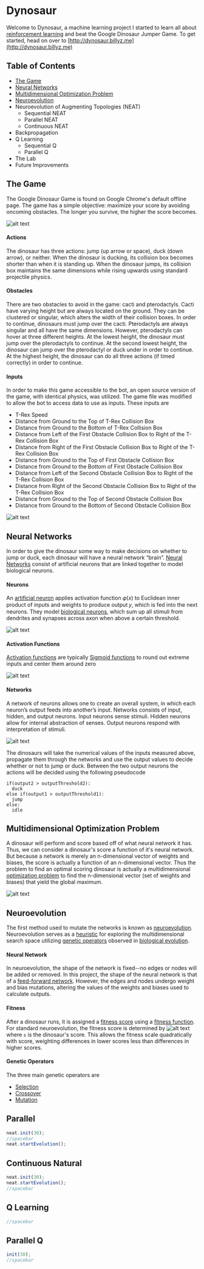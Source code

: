 # Dynosaur

Welcome to Dynosaur, a machine learning project I started to learn all about
[reinforcement learning](https://en.wikipedia.org/wiki/Reinforcement_learning) and
beat the Google Dinosaur Jumper Game.
To get started, head on over to [http://dynosaur.billyz.me](http://dynosaur.billyz.me)

## Table of Contents
- [The Game](#the-game)
- [Neural Networks](#neural-networks)
- [Multidimensional Optimization Problem](#multidimensional-optimization-problem)
- [Neuroevolution](#neuroevolution)
- Neuroevolution of Augmenting Topologies (NEAT)
  - Sequential NEAT
  - Parallel NEAT
  - Continuous NEAT
- Backpropagation
- Q Learning
  - Sequential Q
  - Parallel Q
- The Lab
- Future Improvements

## The Game
The Google Dinosaur Game is found on Google Chrome's default offline page.
The game has a simple objective: maximize your score by avoiding oncoming obstacles. The longer you survive, the higher the score becomes.

![alt text](https://github.com/BillyZhong/dynosaur/raw/master/documentation/googledinosaurgame.png "Google Dinosaur Game")

#### Actions
The dinosaur has three actions: jump (up arrow or space), duck (down arrow), or neither.
When the dinosaur is ducking, its collision box becomes shorter than when it is standing up.
When the dinosaur jumps, its collision box maintains the same dimensions while rising upwards using standard projectile physics.

#### Obstacles
There are two obstacles to avoid in the game: cacti and pterodactyls. Cacti have varying  height but are always located on the ground. They can be clustered or singular, which alters the width of their collision boxes. In order to continue, dinosaurs must jump over the cacti.
Pterodactyls are always singular and all have the same dimensions. However, pterodactyls can hover at three different heights. At the lowest height, the dinosaur must jump over the pterodactyls to continue. At the second lowest height, the dinosaur can jump over the pterodactyl or duck under in order to continue. At the highest height, the dinosaur can do all three actions (if timed correctly) in order to continue.

#### Inputs
In order to make this game accessible to the bot, an open source version of the game, with identical physics, was utilized. The game file was modified to allow the bot to access data to use as inputs. These inputs are

- T-Rex Speed
- Distance from Ground to the Top of T-Rex Collision Box
- Distance from Ground to the Bottom of T-Rex Collision Box
- Distance from Left of the First Obstacle Collision Box to Right of the T-Rex Collision Box
- Distance from Right of the First Obstacle Collision Box to Right of the T-Rex Collision Box
- Distance from Ground to the Top of First Obstacle Collision Box
- Distance from Ground to the Bottom of First Obstacle Collision Box
- Distance from Left of the Second Obstacle Collision Box to Right of the T-Rex Collision Box
- Distance from Right of the Second Obstacle Collision Box to Right of the T-Rex Collision Box
- Distance from Ground to the Top of Second Obstacle Collision Box
- Distance from Ground to the Bottom of Second Obstacle Collision Box

![alt text](https://github.com/BillyZhong/dynosaur/raw/master/documentation/inputsoutputs.png "Inputs and Outputs")

## Neural Networks

In order to give the dinosaur some way to make decisions on whether to jump or duck, each dinosaur will have a neural network “brain”. [Neural Networks](https://en.wikipedia.org/wiki/Artificial_neural_network) consist of artificial neurons that are linked together to model biological neurons.

#### Neurons
An [artificial neuron](https://en.wikipedia.org/wiki/Artificial_neuron) applies activation function 𝜑(𝑥) to Euclidean inner product of inputs and weights to produce output 𝑦, which is fed into the next neurons. They model [biological neurons](https://en.wikipedia.org/wiki/Neuron), which sum up all stimuli from dendrites and synapses across axon when above a certain threshold.

![alt text](https://github.com/BillyZhong/dynosaur/raw/master/documentation/neuron.png "Artificial Neuron")

#### Activation Functions
[Activation functions](https://en.wikipedia.org/wiki/Activation_function) are typically [Sigmoid functions](https://en.wikipedia.org/wiki/Sigmoid_function) to round out extreme inputs and center them around zero

![alt text](https://github.com/BillyZhong/dynosaur/raw/master/documentation/activation.png "Activation Functions")

#### Networks
A network of neurons allows one to create an overall system, in which each neuron’s output feeds into another’s input. Networks consists of input, hidden, and output neurons.
Input neurons sense stimuli. Hidden neurons allow for internal abstraction of senses. Output neurons respond with interpretation of stimuli.

![alt text](https://github.com/BillyZhong/dynosaur/raw/master/documentation/neuralnet.png "Neural Network")

The dinosaurs will take the numerical values of the inputs measured above, propagate them through the networks and use the output values to decide whether or not to jump or duck. Between the two output neurons the actions will be decided using the following pseudocode

```
if(output2 > outputThreshold2):
  duck
else if(output1 > outputThreshold1):
  jump
else:
  idle
```

## Multidimensional Optimization Problem

A dinosaur will perform and score based off of what neural network it has. Thus, we can consider a dinosaur's score a function of it's neural network. But because a network is merely an n-dimensional vector of weights and biases, the score is actually a function of an n-dimensional vector. Thus the problem to find an optimal scoring dinosaur is actually a multidimensional [optimization problem](https://en.wikipedia.org/wiki/Optimization_problem) to find the n-dimensional vector (set of weights and biases) that yield the global maximum.

![alt text](https://github.com/BillyZhong/dynosaur/raw/master/documentation/multidimensional.png "Multidimensional Graph")

## Neuroevolution
The first method used to mutate the networks is known as [neuroevolution](https://en.wikipedia.org/wiki/Neuroevolution). Neuroevolution serves as a [heuristic](https://en.wikipedia.org/wiki/Heuristic) for exploring the multidimensional search space utilizing [genetic operators](https://en.wikipedia.org/wiki/Genetic_operator) observed in [biological evolution](https://en.wikipedia.org/wiki/Evolution).

#### Neural Network
In neuroevolution, the shape of the network is fixed--no edges or nodes will be added or removed. In this project, the shape of the neural network is that of a [feed-forward network](https://en.wikipedia.org/wiki/Feedforward_neural_network). However, the edges and nodes undergo weight and bias mutations, altering the values of the weights and biases used to calculate outputs.

#### Fitness
After a dinosaur runs, it is assigned a [fitness score](https://en.wikipedia.org/wiki/Fitness_approximation) using a [fitness function](https://en.wikipedia.org/wiki/Fitness_function). For standard neuroevolution, the fitness score is determined by ![alt text](https://github.com/BillyZhong/dynosaur/raw/master/documentation/neuroevfitness.png "Neuroevolution Fitness") where ```s``` is the dinosaur's score. This allows the fitness scale quadratically with score, weighting differences in lower scores less than differences in higher scores.

[comment]: #2dfitnessgraph

#### Genetic Operators
The three main genetic operators are

- [Selection](https://en.wikipedia.org/wiki/Selection_(genetic_algorithm))
- [Crossover](https://en.wikipedia.org/wiki/Crossover_(genetic_algorithm))
- [Mutation](https://en.wikipedia.org/wiki/Mutation_(genetic_algorithm))

## Parallel
```javascript
neat.init(30);
//spacebar
neat.startEvolution();
```

## Continuous Natural
```javascript
neat.init(30);
neat.startEvolution();
//spacebar
```

## Q Learning
```javascript
//spacebar
```

## Parallel Q
```javascript
init(30);
//spacebar
```
